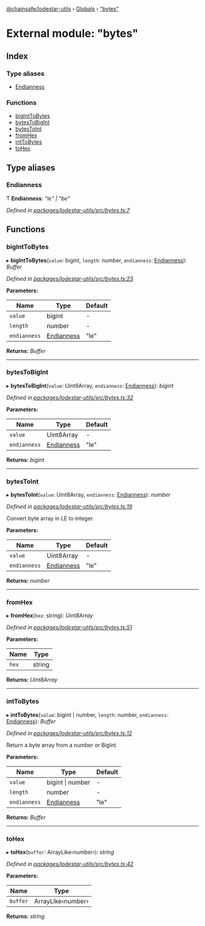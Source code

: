 [@chainsafe/lodestar-utils](../README.md) › [Globals](../globals.md) › ["bytes"](_bytes_.md)

# External module: "bytes"

## Index

### Type aliases

* [Endianness](_bytes_.md#endianness)

### Functions

* [bigIntToBytes](_bytes_.md#biginttobytes)
* [bytesToBigInt](_bytes_.md#bytestobigint)
* [bytesToInt](_bytes_.md#bytestoint)
* [fromHex](_bytes_.md#fromhex)
* [intToBytes](_bytes_.md#inttobytes)
* [toHex](_bytes_.md#tohex)

## Type aliases

###  Endianness

Ƭ **Endianness**: *"le" | "be"*

*Defined in [packages/lodestar-utils/src/bytes.ts:7](https://github.com/ChainSafe/lodestar/blob/53533586a/packages/lodestar-utils/src/bytes.ts#L7)*

## Functions

###  bigIntToBytes

▸ **bigIntToBytes**(`value`: bigint, `length`: number, `endianness`: [Endianness](_bytes_.md#endianness)): *Buffer*

*Defined in [packages/lodestar-utils/src/bytes.ts:23](https://github.com/ChainSafe/lodestar/blob/53533586a/packages/lodestar-utils/src/bytes.ts#L23)*

**Parameters:**

Name | Type | Default |
------ | ------ | ------ |
`value` | bigint | - |
`length` | number | - |
`endianness` | [Endianness](_bytes_.md#endianness) | "le" |

**Returns:** *Buffer*

___

###  bytesToBigInt

▸ **bytesToBigInt**(`value`: Uint8Array, `endianness`: [Endianness](_bytes_.md#endianness)): *bigint*

*Defined in [packages/lodestar-utils/src/bytes.ts:32](https://github.com/ChainSafe/lodestar/blob/53533586a/packages/lodestar-utils/src/bytes.ts#L32)*

**Parameters:**

Name | Type | Default |
------ | ------ | ------ |
`value` | Uint8Array | - |
`endianness` | [Endianness](_bytes_.md#endianness) | "le" |

**Returns:** *bigint*

___

###  bytesToInt

▸ **bytesToInt**(`value`: Uint8Array, `endianness`: [Endianness](_bytes_.md#endianness)): *number*

*Defined in [packages/lodestar-utils/src/bytes.ts:19](https://github.com/ChainSafe/lodestar/blob/53533586a/packages/lodestar-utils/src/bytes.ts#L19)*

Convert byte array in LE to integer.

**Parameters:**

Name | Type | Default |
------ | ------ | ------ |
`value` | Uint8Array | - |
`endianness` | [Endianness](_bytes_.md#endianness) | "le" |

**Returns:** *number*

___

###  fromHex

▸ **fromHex**(`hex`: string): *Uint8Array*

*Defined in [packages/lodestar-utils/src/bytes.ts:51](https://github.com/ChainSafe/lodestar/blob/53533586a/packages/lodestar-utils/src/bytes.ts#L51)*

**Parameters:**

Name | Type |
------ | ------ |
`hex` | string |

**Returns:** *Uint8Array*

___

###  intToBytes

▸ **intToBytes**(`value`: bigint | number, `length`: number, `endianness`: [Endianness](_bytes_.md#endianness)): *Buffer*

*Defined in [packages/lodestar-utils/src/bytes.ts:12](https://github.com/ChainSafe/lodestar/blob/53533586a/packages/lodestar-utils/src/bytes.ts#L12)*

Return a byte array from a number or BigInt

**Parameters:**

Name | Type | Default |
------ | ------ | ------ |
`value` | bigint &#124; number | - |
`length` | number | - |
`endianness` | [Endianness](_bytes_.md#endianness) | "le" |

**Returns:** *Buffer*

___

###  toHex

▸ **toHex**(`buffer`: ArrayLike‹number›): *string*

*Defined in [packages/lodestar-utils/src/bytes.ts:42](https://github.com/ChainSafe/lodestar/blob/53533586a/packages/lodestar-utils/src/bytes.ts#L42)*

**Parameters:**

Name | Type |
------ | ------ |
`buffer` | ArrayLike‹number› |

**Returns:** *string*
